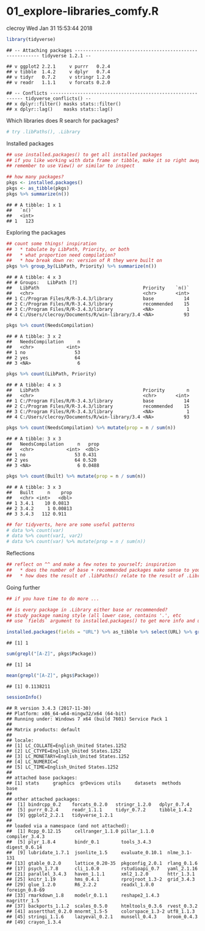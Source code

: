 01\_explore-libraries\_comfy.R
================
clecroy
Wed Jan 31 15:53:44 2018

``` r
library(tidyverse)
```

    ## -- Attaching packages --------------------------------------------------------- tidyverse 1.2.1 --

    ## v ggplot2 2.2.1     v purrr   0.2.4
    ## v tibble  1.4.2     v dplyr   0.7.4
    ## v tidyr   0.7.2     v stringr 1.2.0
    ## v readr   1.1.1     v forcats 0.2.0

    ## -- Conflicts ------------------------------------------------------------ tidyverse_conflicts() --
    ## x dplyr::filter() masks stats::filter()
    ## x dplyr::lag()    masks stats::lag()

Which libraries does R search for packages?

``` r
# try .libPaths(), .Library
```

Installed packages

``` r
## use installed.packages() to get all installed packages
## if you like working with data frame or tibble, make it so right away!
## remember to use View() or similar to inspect

## how many packages?
pkgs <- installed.packages()
pkgs <- as_tibble(pkgs)
pkgs %>% summarize(n())
```

    ## # A tibble: 1 x 1
    ##   `n()`
    ##   <int>
    ## 1   123

Exploring the packages

``` r
## count some things! inspiration
##   * tabulate by LibPath, Priority, or both
##   * what proportion need compilation?
##   * how break down re: version of R they were built on
pkgs %>% group_by(LibPath, Priority) %>% summarize(n())
```

    ## # A tibble: 4 x 3
    ## # Groups:   LibPath [?]
    ##   LibPath                                      Priority    `n()`
    ##   <chr>                                        <chr>       <int>
    ## 1 C:/Program Files/R/R-3.4.3/library           base           14
    ## 2 C:/Program Files/R/R-3.4.3/library           recommended    15
    ## 3 C:/Program Files/R/R-3.4.3/library           <NA>            1
    ## 4 C:/Users/clecroy/Documents/R/win-library/3.4 <NA>           93

``` r
pkgs %>% count(NeedsCompilation)
```

    ## # A tibble: 3 x 2
    ##   NeedsCompilation     n
    ##   <chr>            <int>
    ## 1 no                  53
    ## 2 yes                 64
    ## 3 <NA>                 6

``` r
pkgs %>% count(LibPath, Priority)
```

    ## # A tibble: 4 x 3
    ##   LibPath                                      Priority        n
    ##   <chr>                                        <chr>       <int>
    ## 1 C:/Program Files/R/R-3.4.3/library           base           14
    ## 2 C:/Program Files/R/R-3.4.3/library           recommended    15
    ## 3 C:/Program Files/R/R-3.4.3/library           <NA>            1
    ## 4 C:/Users/clecroy/Documents/R/win-library/3.4 <NA>           93

``` r
pkgs %>% count(NeedsCompilation) %>% mutate(prop = n / sum(n))
```

    ## # A tibble: 3 x 3
    ##   NeedsCompilation     n   prop
    ##   <chr>            <int>  <dbl>
    ## 1 no                  53 0.431 
    ## 2 yes                 64 0.520 
    ## 3 <NA>                 6 0.0488

``` r
pkgs %>% count(Built) %>% mutate(prop = n / sum(n))
```

    ## # A tibble: 3 x 3
    ##   Built     n    prop
    ##   <chr> <int>   <dbl>
    ## 1 3.4.1    10 0.0813 
    ## 2 3.4.2     1 0.00813
    ## 3 3.4.3   112 0.911

``` r
## for tidyverts, here are some useful patterns
# data %>% count(var)
# data %>% count(var1, var2)
# data %>% count(var) %>% mutate(prop = n / sum(n))
```

Reflections

``` r
## reflect on ^^ and make a few notes to yourself; inspiration
##   * does the number of base + recommended packages make sense to you?
##   * how does the result of .libPaths() relate to the result of .Library?
```

Going further

``` r
## if you have time to do more ...

## is every package in .Library either base or recommended?
## study package naming style (all lower case, contains '.', etc
## use `fields` argument to installed.packages() to get more info and use it!

installed.packages(fields = "URL") %>% as_tibble %>% select(URL) %>% grep(pattern = "github")
```

    ## [1] 1

``` r
sum(grepl("[A-Z]", pkgs$Package))
```

    ## [1] 14

``` r
mean(grepl("[A-Z]", pkgs$Package))
```

    ## [1] 0.1138211

``` r
sessionInfo()
```

    ## R version 3.4.3 (2017-11-30)
    ## Platform: x86_64-w64-mingw32/x64 (64-bit)
    ## Running under: Windows 7 x64 (build 7601) Service Pack 1
    ## 
    ## Matrix products: default
    ## 
    ## locale:
    ## [1] LC_COLLATE=English_United States.1252 
    ## [2] LC_CTYPE=English_United States.1252   
    ## [3] LC_MONETARY=English_United States.1252
    ## [4] LC_NUMERIC=C                          
    ## [5] LC_TIME=English_United States.1252    
    ## 
    ## attached base packages:
    ## [1] stats     graphics  grDevices utils     datasets  methods   base     
    ## 
    ## other attached packages:
    ##  [1] bindrcpp_0.2    forcats_0.2.0   stringr_1.2.0   dplyr_0.7.4    
    ##  [5] purrr_0.2.4     readr_1.1.1     tidyr_0.7.2     tibble_1.4.2   
    ##  [9] ggplot2_2.2.1   tidyverse_1.2.1
    ## 
    ## loaded via a namespace (and not attached):
    ##  [1] Rcpp_0.12.15     cellranger_1.1.0 pillar_1.1.0     compiler_3.4.3  
    ##  [5] plyr_1.8.4       bindr_0.1        tools_3.4.3      digest_0.6.14   
    ##  [9] lubridate_1.7.1  jsonlite_1.5     evaluate_0.10.1  nlme_3.1-131    
    ## [13] gtable_0.2.0     lattice_0.20-35  pkgconfig_2.0.1  rlang_0.1.6     
    ## [17] psych_1.7.8      cli_1.0.0        rstudioapi_0.7   yaml_2.1.16     
    ## [21] parallel_3.4.3   haven_1.1.1      xml2_1.2.0       httr_1.3.1      
    ## [25] knitr_1.19       hms_0.4.1        rprojroot_1.3-2  grid_3.4.3      
    ## [29] glue_1.2.0       R6_2.2.2         readxl_1.0.0     foreign_0.8-69  
    ## [33] rmarkdown_1.8    modelr_0.1.1     reshape2_1.4.3   magrittr_1.5    
    ## [37] backports_1.1.2  scales_0.5.0     htmltools_0.3.6  rvest_0.3.2     
    ## [41] assertthat_0.2.0 mnormt_1.5-5     colorspace_1.3-2 utf8_1.1.3      
    ## [45] stringi_1.1.6    lazyeval_0.2.1   munsell_0.4.3    broom_0.4.3     
    ## [49] crayon_1.3.4
